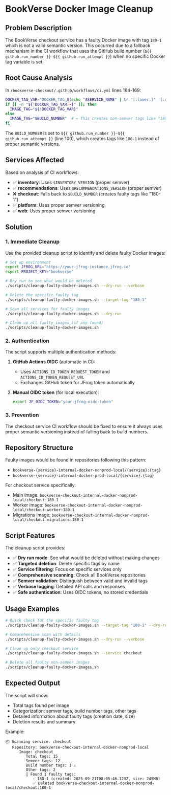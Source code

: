 # BookVerse Docker Image Cleanup

## Problem Description

The BookVerse checkout service has a faulty Docker image with tag `180-1` which is not a valid semantic version. This occurred due to a fallback mechanism in the CI workflow that uses the GitHub build number (`${{ github.run_number }}-${{ github.run_attempt }}`) when no specific Docker tag variable is set.

## Root Cause Analysis

In `/bookverse-checkout/.github/workflows/ci.yml` lines 164-169:

```bash
DOCKER_TAG_VAR="DOCKER_TAG_$(echo "$SERVICE_NAME" | tr '[:lower:]' '[:upper:]' | tr '-' '_')"
if [[ -n "${!DOCKER_TAG_VAR:-}" ]]; then
  IMAGE_TAG="${!DOCKER_TAG_VAR}"
else
  IMAGE_TAG="$BUILD_NUMBER"  # ← This creates non-semver tags like "180-1"
fi
```

The `BUILD_NUMBER` is set to `${{ github.run_number }}-${{ github.run_attempt }}` (line 100), which creates tags like `180-1` instead of proper semantic versions.

## Services Affected

Based on analysis of CI workflows:

- ✅ **inventory**: Uses `$INVENTORY_VERSION` (proper semver)
- ✅ **recommendations**: Uses `$RECOMMENDATIONS_VERSION` (proper semver)  
- ❌ **checkout**: Falls back to `$BUILD_NUMBER` (creates faulty tags like "180-1")
- ✅ **platform**: Uses proper semver versioning
- ✅ **web**: Uses proper semver versioning

## Solution

### 1. Immediate Cleanup

Use the provided cleanup script to identify and delete faulty Docker images:

```bash
# Set up environment
export JFROG_URL="https://your-jfrog-instance.jfrog.io"
export PROJECT_KEY="bookverse"

# Dry run to see what would be deleted
./scripts/cleanup-faulty-docker-images.sh --dry-run --verbose

# Delete the specific faulty tag
./scripts/cleanup-faulty-docker-images.sh --target-tag "180-1"

# Scan all services for faulty images
./scripts/cleanup-faulty-docker-images.sh --dry-run

# Clean up all faulty images (if any found)
./scripts/cleanup-faulty-docker-images.sh
```

### 2. Authentication

The script supports multiple authentication methods:

1. **GitHub Actions OIDC** (automatic in CI):
   - Uses `ACTIONS_ID_TOKEN_REQUEST_TOKEN` and `ACTIONS_ID_TOKEN_REQUEST_URL`
   - Exchanges GitHub token for JFrog token automatically

2. **Manual OIDC token** (for local execution):
   ```bash
   export JF_OIDC_TOKEN="your-jfrog-oidc-token"
   ```

### 3. Prevention

The checkout service CI workflow should be fixed to ensure it always uses proper semantic versioning instead of falling back to build numbers.

## Repository Structure

Faulty images would be found in repositories following this pattern:
- `bookverse-{service}-internal-docker-nonprod-local/{service}:{tag}`
- `bookverse-{service}-internal-docker-prod-local/{service}:{tag}`

For checkout service specifically:
- Main image: `bookverse-checkout-internal-docker-nonprod-local/checkout:180-1`
- Worker image: `bookverse-checkout-internal-docker-nonprod-local/checkout-worker:180-1`
- Migrations image: `bookverse-checkout-internal-docker-nonprod-local/checkout-migrations:180-1`

## Script Features

The cleanup script provides:

- ✅ **Dry run mode**: See what would be deleted without making changes
- ✅ **Targeted deletion**: Delete specific tags by name
- ✅ **Service filtering**: Focus on specific services only
- ✅ **Comprehensive scanning**: Check all BookVerse repositories
- ✅ **Semver validation**: Distinguish between valid and invalid tags
- ✅ **Verbose logging**: Detailed API calls and responses
- ✅ **Safe authentication**: Uses OIDC tokens, no stored credentials

## Usage Examples

```bash
# Quick check for the specific faulty tag
./scripts/cleanup-faulty-docker-images.sh --target-tag "180-1" --dry-run

# Comprehensive scan with details
./scripts/cleanup-faulty-docker-images.sh --dry-run --verbose

# Clean up only checkout service
./scripts/cleanup-faulty-docker-images.sh --service checkout

# Delete all faulty non-semver images
./scripts/cleanup-faulty-docker-images.sh
```

## Expected Output

The script will show:
- Total tags found per image
- Categorization: semver tags, build number tags, other tags
- Detailed information about faulty tags (creation date, size)
- Deletion results and summary

Example:
```
📦 Scanning service: checkout
   Repository: bookverse-checkout-internal-docker-nonprod-local
      Image: checkout
         Total tags: 15
         Semver tags: 12
         Build number tags: 1 ⚠️
         Other tags: 2
         🚨 Found 1 faulty tags:
            - 180-1 (created: 2025-09-21T08:05:46.123Z, size: 245MB)
            ✅ Deleted bookverse-checkout-internal-docker-nonprod-local/checkout:180-1
```
